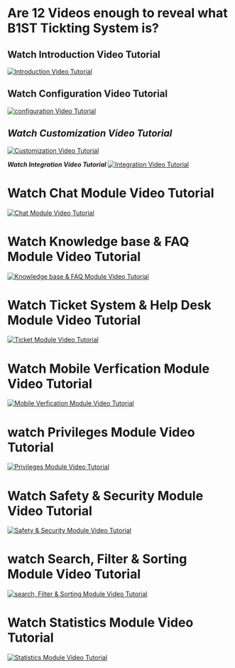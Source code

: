 Are 12 Videos enough to reveal what B1ST Tickting System is?
====

Watch Introduction Video Tutorial
-----

[![Introduction Video Tutorial](img/intro.png)](https://vimeo.com/656342336 "Introduction Video Tutorial")


**Watch Configuration Video Tutorial**
----

[![configuration Video Tutorial](img/configuration.png)](https://vimeo.com/manage/videos/656346599 "Configuration Video Tutorial")

*Watch Customization Video Tutorial*
---

[![Customization Video Tutorial](img/customization.png)](https://vimeo.com/656349727 "Customization Video Tutorial")

***Watch Integration Video Tutorial***
[![Integration Video Tutorial](img/integration.png)](https://vimeo.com/656352047 "Integration Video Tutorial")


Watch Chat Module Video Tutorial
====

[![Chat Module Video Tutorial](img/chat.png)](https://vimeo.com/656343627 "Chat Module Video Tutorial")


Watch Knowledge base & FAQ Module Video Tutorial
====

[![Knowledge base & FAQ Module Video Tutorial](img/kb.png)](https://vimeo.com/656352532 "Knowledge base & FAQ Module Video Tutorial")


Watch Ticket System & Help Desk  Module Video Tutorial
====

[![Ticket Module Video Tutorial](img/ticket.png)](https://vimeo.com/656362717 "Ticket Module Video Tutorial")


Watch Mobile Verfication Module Video Tutorial
====

[![Mobile Verfication Module Video Tutorial](img/verfication.png)](https://vimeo.com/656365130 "Mobile Verfication Module Video Tutorial")


watch Privileges Module Video Tutorial
=====

[![Privileges Module Video Tutorial](img/privileges.png)](https://vimeo.com/656355268 "Privileges Module Video Tutorial")


Watch Safety & Security Module Video Tutorial
====

[![Safety & Security Module Video Tutorial](img/safety.png)](https://vimeo.com/656358430 "Safety & Security Module Video Tutorial")


watch Search, Filter & Sorting Module Video Tutorial
=

[![search, Filter & Sorting Module Video Tutorial](img/search.png)](https://vimeo.com/656360388 "Search, Filter & Sorting Module Video Tutorial")


Watch Statistics Module Video Tutorial
===

[![Statistics Module Video Tutorial](img/statistics.png)](https://vimeo.com/656362253 "Statistics Module Video Tutorial")





